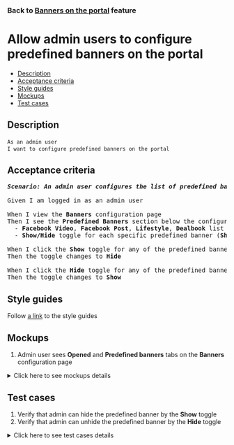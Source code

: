 ### Back to [Banners on the portal](../../) feature

# Allow admin users to configure predefined banners on the portal

- [Description](#description)
- [Acceptance criteria](#acceptance-criteria)
- [Style guides](#style-guides)
- [Mockups](#mockups)
- [Test cases](#test-cases)

## Description

    As an admin user
    I want to configure predefined banners on the portal

## Acceptance criteria

<pre>
<b><i>Scenario: An admin user configures the list of predefined banners</i></b>

Given I am logged in as an admin user

When I view the <b>Banners</b> configuration page
Then I see the <b>Predefined Banners</b> section below the configurable banners section with the following:
  - <b>Facebook Video</b>, <b>Facebook Post</b>, <b>Lifestyle</b>, <b>Dealbook</b> list of predefined banners
  - <b>Show/Hide</b> toggle for each specific predefined banner (<b>Show</b> is on by default)

When I click the <b>Show</b> toggle for any of the predefined banner from the list
Then the toggle changes to <b>Hide</b>

When I click the <b>Hide</b> toggle for any of the predefined banners from the list
Then the toggle changes to <b>Show</b>
</pre>

## Style guides

Follow [a link](https://www.figma.com/proto/0zkkf5WC77OSpvyD6YXpFE/Style-guides?page-id=0%3A1&node-id=19%3A5368&viewport=266%2C48%2C0.54&scaling=min-zoom&starting-point-node-id=19%3A5368) to the style guides

## Mockups

1. Admin user sees <b>Opened</b> and <b>Predefined banners</b> tabs on the <b>Banners</b> configuration page

<details>
  <summary>Click here to see mockups details</summary>

**1. Admin user sees Opened and Predefined banners tabs on the Banners configuration page:**

![Admin user sees Opened and Predefined banners tabs on the Banners configuration page](/sports_hub_portal/desktop_application_features/banners/images/banners_open_tab.png)

</details>

## Test cases

1. Verify that admin can hide the predefined banner by the <b>Show</b> toggle
2. Verify that admin can unhide the predefined banner by the <b>Hide</b> toggle

<details>
  <summary>Click here to see test cases details</summary>

### **#1. Verify that admin can hide the predefined banner by the Show toggle**

|Preconditions|Steps|Expected result
--------------|-----|----------
|- Log in with admin account</br>- Go to the <b>Banners</b> configuration page|1) Click the <b>Show</b> toggle to hide any predefined banner from the list</br>2) Log out of admin account</br>3) Log in with user account</br>4) Check if the hidden predefined banner is not visible to the site user|1) The toggle changes to <b>Hide</b></br>4) The hidden predefined banner is not shown|

### **#2. Verify that admin can unhide the predefined banner by the Hide toggle**

|Preconditions|Steps|Expected result
--------------|-----|----------
|- Log in with admin account</br>- Go to the <b>Banners</b> configuration page</br>- Some predefined banners are hidden|1) Click the <b>Hide</b> toggle to hide any predefined banner from the list</br>2) Log out of admin account</br>3) Log in with user account</br>4) Check if the hidden predefined banner is not visible to the site user|1) The toggle changes to <b>Show</b></br>4) The unhidden predefined banner is shown|

</details>
